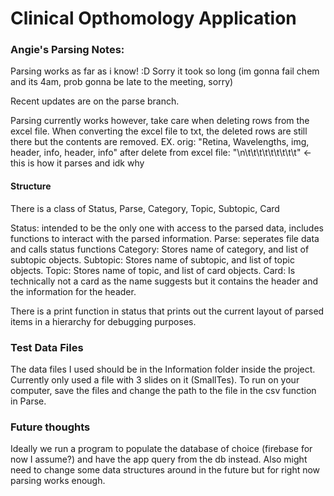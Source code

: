 # Clinical Opthomology Application

### Angie's Parsing Notes:
Parsing works as far as i know! :D Sorry it took so long (im gonna fail chem and its 4am, 
prob gonna be late to the meeting, sorry)

Recent updates are on the parse branch. 

Parsing currently works however, take care when deleting rows from the excel file.
When converting the excel file to txt, the deleted rows are still there but the contents 
are removed. 
EX. orig: "Retina, Wavelengths, img, header, info, header, info"
		after delete from excel file: "\n\t\t\t\t\t\t\t\t\t" <- this is how it parses and idk why

#### Structure
There is a class of Status, Parse, Category, Topic, Subtopic, Card

Status: intended to be the only one with access to the parsed data, includes functions 
				to interact with the parsed information.
Parse: seperates file data and calls status functions
Category: Stores name of category, and list of subtopic objects.
Subtopic: Stores name of subtopic, and list of topic objects.
Topic: Stores name of topic, and list of card objects.
Card: Is technically not a card as the name suggests but it contains the header and the
			information for the header. 

There is a print function in status that prints out the current layout of parsed
items in a hierarchy for debugging purposes. 

### Test Data Files
The data files I used should be in the Information folder inside the project. Currently only
used a file with 3 slides on it (SmallTes).
To run on your computer, save the files and change the path to the file in the csv function 
in Parse.   


### Future thoughts
Ideally we run a program to populate the database of choice (firebase for now I assume?) 
and have the app query from the db instead. Also might need to change some data structures 
around in the future but for right now parsing works enough.




